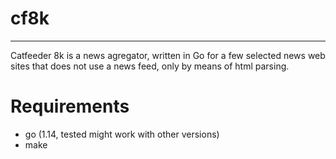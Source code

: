 # cf8k
----
Catfeeder 8k is a news agregator, written in Go for a few selected
news web sites that does not use a news feed, only by means of html parsing.

# Requirements
- go (1.14, tested might work with other versions)
- make

